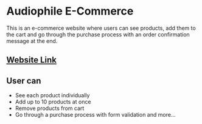# Audiophile E-Commerce

This is an e-commerce website where users can see products, add them to the cart and go through the purchase process with an order confirmation message at the end.

## [Website Link](https://364214fa.audiophile-ecommerce.pages.dev/)

## User can

- See each product individually
- Add up to 10 products at once
- Remove products from cart
- Go through a purchase process with form validation and more...
